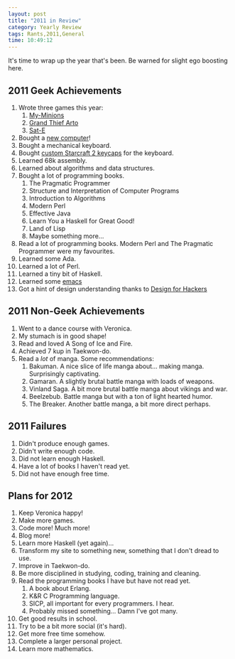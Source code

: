 ```yaml
---
layout: post
title: "2011 in Review"
category: Yearly Review
tags: Rants,2011,General
time: 10:49:12
---
```

It's time to wrap up the year that's been. Be warned for slight ego boosting here.

2011 Geek Achievements
------------------------------
1. Wrote three games this year:
   1. [My-Minions](http://madeoftree.net/blog/my_minions)
   1. [Grand Thief Arto](http://madeoftree.net/blog/grand_thief_arto)
   1. [Sat-E](http://madeoftree.net/blog/sate)
2. Bought a [new computer](http://madeoftree.net/blog/new_computer)!
3. Bought a mechanical keyboard.
4. Bought [custom Starcraft 2 keycaps](http://madeoftree.net/blog/starcraft_2_keycaps) for the keyboard.
5. Learned 68k assembly.
6. Learned about algorithms and data structures.
7. Bought a lot of programming books.
   1. The Pragmatic Programmer
   1. Structure and Interpretation of Computer Programs
   1. Introduction to Algorithms
   1. Modern Perl
   1. Effective Java
   1. Learn You a Haskell for Great Good!
   1. Land of Lisp
   1. Maybe something more...
8. Read a lot of programming books. Modern Perl and The Pragmatic Programmer were my favourites.
8. Learned some Ada.
8. Learned a lot of Perl.
8. Learned a tiny bit of Haskell.
9. Learned some [emacs](http://www.gnu.org/software/emacs/)
9. Got a hint of design understanding thanks to [Design for Hackers](http://www.designforhackers.com/)

2011 Non-Geek Achievements
------------------------------
1. Went to a dance course with Veronica.
2. My stumach is in good shape!
3. Read and loved A Song of Ice and Fire.
5. Achieved 7 kup in Taekwon-do.
10. Read a *lot* of manga. Some recommendations:
    1. Bakuman. A nice slice of life manga about... making manga. Surprisingly captivating.
    1. Gamaran. A slightly brutal battle manga with loads of weapons.
    1. Vinland Saga. A bit more brutal battle manga about vikings and war.
    1. Beelzebub. Battle manga but with a ton of light hearted humor.
    1. The Breaker. Another battle manga, a bit more direct perhaps.

2011 Failures
---------------
1. Didn't produce enough games.
2. Didn't write enough code.
3. Did not learn enough Haskell.
4. Have a lot of books I haven't read yet.
5. Did not have enough free time.

Plans for 2012
-----------------
1. Keep Veronica happy!
2. Make more games.
3. Code more! Much more!
4. Blog more!
5. Learn more Haskell (yet again)...
6. Transform my site to something new, something that I don't dread to use.
7. Improve in Taekwon-do.
8. Be more disciplined in studying, coding, training and cleaning.
9. Read the programming books I have but have not read yet.
   1. A book about Erlang.
   1. K&R C Programming language.
   1. SICP, all important for every programmers. I hear.
   1. Probably missed something... Damn I've got many.
10. Get good results in school.
11. Try to be a bit more social (it's hard).
12. Get more free time somehow.
13. Complete a larger personal project.
14. Learn more mathematics.

